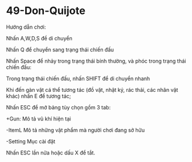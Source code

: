 # 49-Don-Quijote
Hướng dẫn chơi:

Nhấn A,W,D,S đề di chuyển

Nhấn Q để chuyển sang trạng thái chiến đấu

Nhấn Space để nhảy trong trạng thái bính thường, và phóc trong trạng thái chiến đấu:

Trong trạng thái chiến đấu, nhấn SHIFT để di chuyển nhanh

Khi đến gàn vật cá thể tương tác (đồ vật, nhật ký, rác thải, các nhân vật khác) nhấn E để tương tác;

Nhấn ESC để mở bảng tùy chọn gồm 3 tab:

+Gun: Mô tả vũ khí hiện tại

-ItemL Mô tả những vật phẩm mà người chơi đang sở hữu

-Setting Mục cài đặt

Nhấn ESC lần nữa  hoặc dấu X để tắt.

